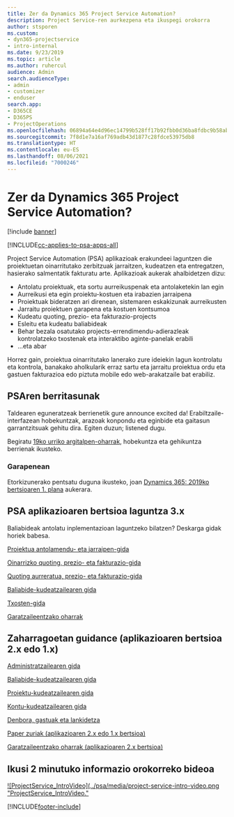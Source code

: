 ```yaml
---
title: Zer da Dynamics 365 Project Service Automation?
description: Project Service-ren aurkezpena eta ikuspegi orokorra
author: stsporen
ms.custom:
- dyn365-projectservice
- intro-internal
ms.date: 9/23/2019
ms.topic: article
ms.author: ruhercul
audience: Admin
search.audienceType:
- admin
- customizer
- enduser
search.app:
- D365CE
- D365PS
- ProjectOperations
ms.openlocfilehash: 06894a64e4d96ec14799b528ff17b92fbb0d36ba8fdbc9b58abb892563e822b5
ms.sourcegitcommit: 7f8d1e7a16af769adb43d1877c28fdce53975db8
ms.translationtype: HT
ms.contentlocale: eu-ES
ms.lasthandoff: 08/06/2021
ms.locfileid: "7000246"
---
```

# <a name="what-is-dynamics-365-project-service-automation"></a>Zer da Dynamics 365 Project Service Automation?

[!include [banner](../includes/psa-now-project-operations.md)]

[!INCLUDE[cc-applies-to-psa-apps-all](../includes/cc-applies-to-psa-apps-all.md)]

Project Service Automation (PSA) aplikazioak erakundeei laguntzen die proiektuetan oinarritutako zerbitzuak jarraitzen, kudeatzen eta entregatzen, hasierako salmentatik fakturatu arte. Aplikazioak aukerak ahalbidetzen dizu:

- Antolatu proiektuak, eta sortu aurreikuspenak eta antolaketekin lan egin
- Aurreikusi eta egin proiektu-kostuen eta irabazien jarraipena
- Proiektuak bideratzen ari direnean, sistemaren eskakizunak aurreikusten
- Jarraitu proiektuen garapena eta kostuen kontsumoa
- Kudeatu quoting, prezio- eta fakturazio-projects
- Esleitu eta kudeatu baliabideak
- Behar bezala osatutako projects-errendimendu-adierazleak kontrolatzeko txostenak eta interaktibo aginte-panelak erabili
- …eta abar

Horrez gain, proiektua oinarritutako lanerako zure ideiekin lagun kontrolatu eta kontrola, banakako aholkularik erraz sartu eta jarraitu proiektua ordu eta gastuen fakturazioa edo piztuta mobile edo web-arakatzaile bat erabiliz.

## <a name="whats-new-in-psa"></a>PSAren berritasunak
Taldearen eguneratzeak berrienetik gure announce excited da! Erabiltzaile-interfazean hobekuntzak, arazoak konpondu eta eginbide eta gaitasun garrantzitsuak gehitu dira. Egiten duzun; listened dugu.

Begiratu [19ko urriko argitalpen-oharrak](/dynamics365-release-plan/2019wave2/index), hobekuntza eta gehikuntza berrienak ikusteko.

### <a name="in-development"></a>Garapenean
Etorkizunerako pentsatu duguna ikusteko, joan [Dynamics 365: 2019ko bertsioaren 1. plana](/dynamics365-release-plan/2020wave1/index) aukerara.

## <a name="get-help-with-psa-version-3x"></a>PSA aplikazioaren bertsioa laguntza 3.x
Baliabideak antolatu inplementazioan laguntzeko bilatzen? Deskarga gidak horiek babesa.

 [Proiektua antolamendu- eta jarraipen-gida](../psa/implementation-guides/project-planning-tracking.md)

 [Oinarrizko quoting, prezio- eta fakturazio-gida](../psa/implementation-guides/begin-quoting-pricing-billing.md)

 [Quoting aurreratua, prezio- eta fakturazio-gida](../psa/implementation-guides/adv-quoting-pricing-billing.md)

 [Baliabide-kudeatzailearen gida](../psa/implementation-guides/resource-management-guide.md)

 [Txosten-gida](../psa/implementation-guides/reporting-guide.md)

 [Garatzaileentzako oharrak](../psa/developer-guides/overview-dev-notes-v3.x.md)

## <a name="guidance-for-earlier-versions-app-version-2x-or-1x"></a>Zaharragoetan guidance (aplikazioaren bertsioa 2.x edo 1.x)
 [Administratzailearen gida](../psa/admin-guide.md)

 [Baliabide-kudeatzailearen gida](../psa/resource-manager-guide.md)

 [Proiektu-kudeatzailearen gida](../psa/project-manager-guide.md)

 [Kontu-kudeatzailearen gida](../psa/account-manager-guide.md)

 [Denbora, gastuak eta lankidetza](../psa/time-expense-collaboration-guide.md)

 [Paper zuriak (aplikazioaren 2.x edo 1.x bertsioa)](../psa/white-papers.md)

 [Garatzaileentzako oharrak (aplikazioaren 2.x bertsioa)](../psa/developer-guides/add-custom-qoi-forms-v2.x.md)

 ## <a name="watch-a-2-minute-overview-video"></a>Ikusi 2 minutuko informazio orokorreko bideoa
 <a name="heroArea"></a> [![ProjectService_IntroVideo](../psa/media/project-service-intro-video.png "ProjectService_IntroVideo."](https://go.microsoft.com/fwlink/p/?LinkId=799457)




[!INCLUDE[footer-include](../includes/footer-banner.md)]